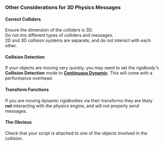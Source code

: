 ### Other Considerations for 3D Physics Messages
#### Correct Colliders
Ensure the dimension of the colliders is 3D.  
Do not mix different types of colliders and messages.  
2D and 3D collision systems are separate, and do not interact with each other.
#### Collision Detection
If your objects are moving very quickly, you may need to set the rigidbody's **Collision Detection** mode to [**Continuous Dynamic**](https://docs.unity3d.com/Manual/ContinuousCollisionDetection.html). This will come with a performance overhead.
#### Transform Functions
If you are moving dynamic rigidbodies via their transforms they are likely **not** interacting with the physics engine, and will not properly send messages.
#### The Obvious
Check that your script is attached to one of the objects involved in the collision.